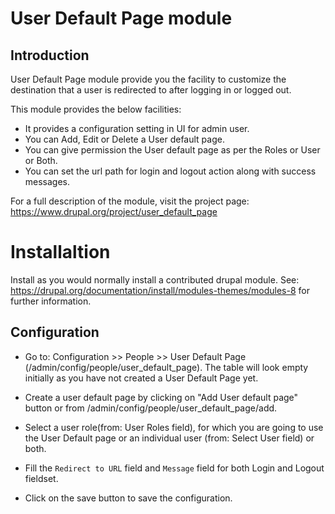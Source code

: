 # User Default Page module

## Introduction

User Default Page module provide you the facility to customize the
destination that a user is redirected to after logging in or logged out.

This module provides the below facilities:
  * It provides a configuration setting in UI for admin user.
  * You can Add, Edit or Delete a User default page.
  * You can give permission the User default page as per the Roles or
User or Both.
  * You can set the url path for login and logout action along with
success messages.

For a full description of the module, visit the project page:
https://www.drupal.org/project/user_default_page


# Installaltion

Install as you would normally install a contributed drupal module.
See: https://drupal.org/documentation/install/modules-themes/modules-8
for further information.


## Configuration

 * Go to: Configuration >> People >> User Default Page
   (/admin/config/people/user_default_page).
   The table will look empty initially as you have not created a User
   Default Page yet.

 * Create a user default page by clicking on "Add User default page"
   button or from /admin/config/people/user_default_page/add.

 * Select a user role(from: User Roles field), for which you are going
   to use the User Default page or an individual user (from: Select User field)
   or both.

 * Fill the `Redirect to URL` field and `Message` field for both Login
   and Logout fieldset.

 * Click on the save button to save the configuration.
